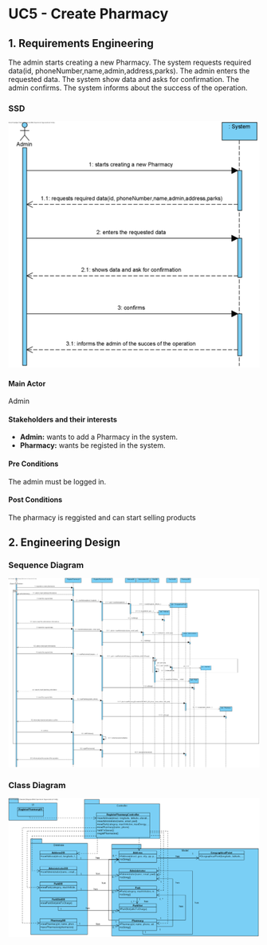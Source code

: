 # UC5 - Create Pharmacy

## 1. Requirements Engineering

The admin starts creating a new Pharmacy. The system requests required data(id, phoneNumber,name,admin,address,parks). The admin enters the requested data. The system show data and asks for confirmation. The admin confirms. The system informs about the success of the operation.

### SSD
![UC5_SSD.png](UC5_SSD.png)

#### Main Actor

Admin

#### Stakeholders and their interests
* **Admin:** wants to add a Pharmacy in the system.
* **Pharmacy:** wants be registed in the system.


#### Pre Conditions
The admin must be logged in.

#### Post Conditions
The pharmacy is reggisted and can start selling products

## 2. Engineering Design

### Sequence Diagram

![UC5_SD](UC5_SD.png)


### Class Diagram

![UC5_CD](UC5_CD.png)